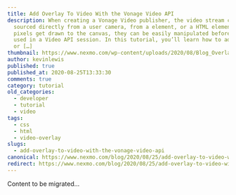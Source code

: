 ```yaml
---
title: Add Overlay To Video With the Vonage Video API
description: When creating a Vonage Video publisher, the video stream can be
  sourced directly from a user camera, from a element, or a HTML element. Once
  pixels get drawn to the canvas, they can be easily manipulated before being
  used in a Video API session. In this tutorial, you’ll learn how to add a text
  or […]
thumbnail: https://www.nexmo.com/wp-content/uploads/2020/08/Blog_Overlay_VideoAPI_1200x600.png
author: kevinlewis
published: true
published_at: 2020-08-25T13:33:30
comments: true
category: tutorial
old_categories:
  - developer
  - tutorial
  - video
tags:
  - css
  - html
  - video-overlay
slugs:
  - add-overlay-to-video-with-the-vonage-video-api
canonical: https://www.nexmo.com/blog/2020/08/25/add-overlay-to-video-with-the-vonage-video-api
redirect: https://www.nexmo.com/blog/2020/08/25/add-overlay-to-video-with-the-vonage-video-api
---
```

Content to be migrated...